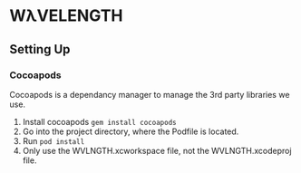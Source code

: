 # WλVELENGTH
## Setting Up
### Cocoapods
Cocoapods is a dependancy manager to manage the 3rd party libraries we use.
1. Install cocoapods `gem install cocoapods`
2. Go into the project directory, where the Podfile is located.
3. Run `pod install`
4. Only use the WVLNGTH.xcworkspace file, not the WVLNGTH.xcodeproj file.

